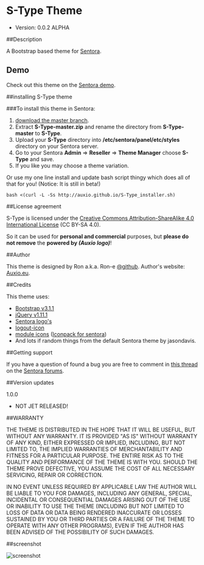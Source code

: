 # S-Type Theme
* Version: 0.0.2 ALPHA 

##Description

A Bootstrap based theme for [Sentora](http://sentora.org/).

## Demo

Check out this theme on the [Sentora demo](http://sentora.ga).

##installing S-Type theme

###To install this theme in Sentora:
1. [download the master branch](https://github.com/auxio/S-Type/archive/master.zip).
2. Extract **S-Type-master.zip** and rename the directory from **S-Type-master** to **S-Type**.
3. Upload your **S-Type** directory into **/etc/sentora/panel/etc/styles** directory on your Sentora server.
4. Go to your Sentora **Admin** => **Reseller** => **Theme Manager** choose **S-Type** and save.
5. If you like you may choose a theme variation.

Or use my one line install and update bash script thingy which does all of that for you! (Notice: It is still in beta!)
```
bash <(curl -L -Ss http://auxio.github.io/S-Type_installer.sh)
```

##License agreement

S-Type is licensed under the [Creative Commons Attribution-ShareAlike 4.0 International License](http://creativecommons.org/licenses/by-sa/4.0/) (CC BY-SA 4.0).

So it can be used for **personal and commercial** purposes, but **please do not remove** the **powered by _(Auxio logo)_**!

##Author

This theme is designed by Ron a.k.a. Ron-e [@github](https://github.com/Ron-e).
Author's website: [Auxio.eu](http://auxio.eu/).

##Credits

This theme uses:
* [Bootstrap v3.1.1](http://getbootstrap.com)
* [jQuery v1.11.1](http://jquery.org)
* [Sentora logo's](https://github.com/sentora/art)
* [logout-icon](http://flaticons.net/)
* [module icons](https://github.com/icons8/flat-color-icons) ([Iconpack for sentora](https://github.com/auxio/flat-color-icon-pack))
* And lots if random things from the default Sentora theme by jasondavis.

##Getting support

If you have a question of found a bug you are free to comment in [this thread](http://forums.sentora.org/showthread.php?tid=160) on the [Sentora forums](http://forums.sentora.org/).

##Version updates

1.0.0 
* NOT JET RELEASED!

##WARRANTY

THE THEME IS DISTRIBUTED IN THE HOPE THAT IT WILL BE USEFUL, BUT WITHOUT ANY WARRANTY. 
IT IS PROVIDED "AS IS" WITHOUT WARRANTY OF ANY KIND, EITHER EXPRESSED OR IMPLIED, INCLUDING, BUT NOT LIMITED TO, THE IMPLIED WARRANTIES OF MERCHANTABILITY AND FITNESS FOR A PARTICULAR PURPOSE. 
THE ENTIRE RISK AS TO THE QUALITY AND PERFORMANCE OF THE THEME IS WITH YOU. 
SHOULD THE THEME PROVE DEFECTIVE, YOU ASSUME THE COST OF ALL NECESSARY SERVICING, REPAIR OR CORRECTION.

IN NO EVENT UNLESS REQUIRED BY APPLICABLE LAW THE AUTHOR WILL BE LIABLE TO YOU FOR DAMAGES, 
INCLUDING ANY GENERAL, SPECIAL, INCIDENTAL OR CONSEQUENTIAL DAMAGES ARISING OUT OF THE USE OR INABILITY TO USE THE THEME 
(INCLUDING BUT NOT LIMITED TO LOSS OF DATA OR DATA BEING RENDERED INACCURATE OR LOSSES SUSTAINED BY YOU OR THIRD PARTIES OR A FAILURE OF THE THEME TO OPERATE WITH ANY OTHER PROGRAMS), 
EVEN IF THE AUTHOR HAS BEEN ADVISED OF THE POSSIBILITY OF SUCH DAMAGES.

##screenshot

![screenshot](http://i.imgur.com/SgYo9v3.png)
